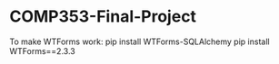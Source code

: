 # COMP353-Final-Project

To make WTForms work:
    pip install WTForms-SQLAlchemy
    pip install WTForms==2.3.3
